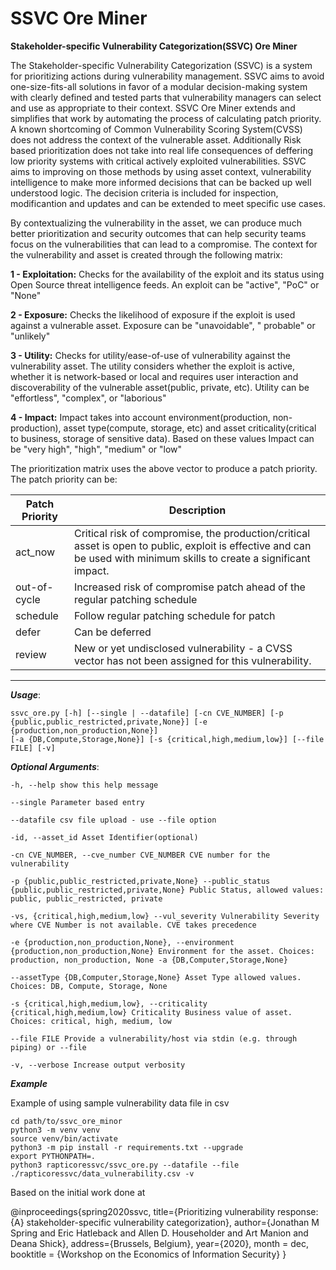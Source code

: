 SSVC Ore Miner
========================

**Stakeholder-specific Vulnerability Categorization(SSVC) Ore Miner**


The Stakeholder-specific Vulnerability Categorization (SSVC) is a system for prioritizing actions during vulnerability management. SSVC aims to avoid one-size-fits-all solutions in favor of a modular decision-making system with clearly defined and tested parts that vulnerability managers can select and use as appropriate to their context.
SSVC Ore Miner extends and simplifies that work by automating the process of calculating patch priority. A known shortcoming of Common Vulnerability Scoring System(CVSS) does not address the context of the vulnerable asset. Additionally Risk based prioritization does not take into real life consequences of deffering low priority systems with critical actively exploited vulnerabilities. SSVC aims to improving on those methods by using asset context, vulnerability intelligence to make more informed decisions that can be backed up well understood logic. The decision criteria is included for inspection, modificantion and updates and can be extended to meet specific use cases. 

By contextualizing the vulnerability in the asset, we can produce much better prioritization and security outcomes that can help security teams focus on the vulnerabilities that can lead to a compromise. The context for the vulnerability and asset is created through the following matrix: 

**1 - Exploitation:** 
Checks for the availability of the exploit and its status using Open Source threat intelligence feeds. An exploit can be "active", "PoC" or "None"

**2 - Exposure:** 
Checks the likelihood of exposure if the exploit is used against a vulnerable asset. Exposure can be "unavoidable", " probable" or "unlikely"

**3 - Utility:** Checks for utility/ease-of-use of vulnerability against the vulnerability asset. The utility considers whether the exploit is active, whether it is network-based or local and requires user interaction and discoverability of the vulnerable asset(public, private, etc). Utility can be "effortless", "complex", or "laborious"

**4 - Impact:** Impact takes into account environment(production, non-production), asset type(compute, storage, etc) and asset criticality(critical to business, storage of sensitive data). Based on these values Impact can be "very high", "high", "medium" or "low"


The prioritization matrix uses the above vector to produce a patch priority. The patch priority can be:


| Patch Priority | Description                                                                                                                                                            |
|----------------|------------------------------------------------------------------------------------------------------------------------------------------------------------------------|
| act_now        | Critical risk of compromise, the production/critical asset is open to public, exploit is effective and can be used with minimum skills to create a significant impact. |
| out-of-cycle   | Increased risk of compromise patch ahead of the regular patching schedule                                                                                              |
| schedule       | Follow regular patching schedule for patch                                                                                                                             |
| defer          | Can be deferred                                                                                                                                                        |
| review          | New or yet undisclosed vulnerability - a CVSS vector has not been assigned for this vulnerability.                                                                    |

---------------

***Usage***:
```commandline
ssvc_ore.py [-h] [--single | --datafile] [-cn CVE_NUMBER] [-p {public,public_restricted,private,None}] [-e {production,non_production,None}]
[-a {DB,Compute,Storage,None}] [-s {critical,high,medium,low}] [--file FILE] [-v]
```



***Optional Arguments***:

`-h, --help show this help message` 

`--single Parameter based entry`

`--datafile csv file upload - use --file option`

`-id, --asset_id Asset Identifier(optional)`

`-cn CVE_NUMBER, --cve_number CVE_NUMBER CVE number for the vulnerability`

`-p {public,public_restricted,private,None} --public_status {public,public_restricted,private,None} Public Status, allowed values: public, public_restricted, private`

`-vs, {critical,high,medium,low} --vul_severity Vulnerability Severity where CVE Number is not available. CVE takes precedence`

`-e {production,non_production,None}, --environment {production,non_production,None} Environment for the asset. Choices: production, non_production, None -a {DB,Computer,Storage,None}`

`--assetType {DB,Computer,Storage,None} Asset Type allowed values. Choices: DB, Compute, Storage, None`

`-s {critical,high,medium,low}, --criticality {critical,high,medium,low} Criticality Business value of asset. Choices: critical, high, medium, low`

`--file FILE Provide a vulnerability/host via stdin (e.g. through piping) or --file`

`-v, --verbose Increase output verbosity`

***Example***

Example of using sample vulnerability data file in csv

```shell
cd path/to/ssvc_ore_minor
python3 -m venv venv
source venv/bin/activate
python3 -m pip install -r requirements.txt --upgrade
export PYTHONPATH=.
python3 rapticoressvc/ssvc_ore.py --datafile --file ./rapticoressvc/data_vulnerability.csv -v 
```

Based on the initial work done at

@inproceedings{spring2020ssvc, title={Prioritizing vulnerability response: {A} stakeholder-specific vulnerability
categorization}, author={Jonathan M Spring and Eric Hatleback and Allen D. Householder and Art Manion and Deana Shick},
address={Brussels, Belgium}, year={2020}, month = dec, booktitle = {Workshop on the Economics of Information Security} }

